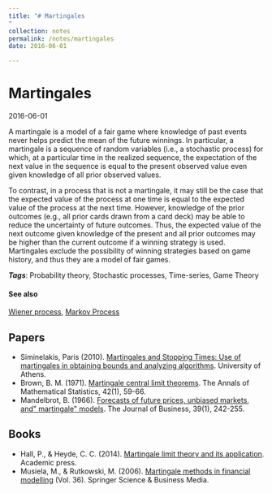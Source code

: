 ```yaml
---
title: "# Martingales
"
collection: notes
permalink: /notes/martingales
date: 2016-06-01

---
```


# Martingales

2016-06-01

A martingale is a model of a fair game where knowledge of past events never helps predict the mean of the future winnings. In particular, a martingale is a sequence of random variables (i.e., a stochastic process) for which, at a particular time in the realized sequence, the expectation of the next value in the sequence is equal to the present observed value even given knowledge of all prior observed values.

To contrast, in a process that is not a martingale, it may still be the case that the expected value of the process at one time is equal to the expected value of the process at the next time. However, knowledge of the prior outcomes (e.g., all prior cards drawn from a card deck) may be able to reduce the uncertainty of future outcomes. Thus, the expected value of the next outcome given knowledge of the present and all prior outcomes may be higher than the current outcome if a winning strategy is used. Martingales exclude the possibility of winning strategies based on game history, and thus they are a model of fair games.

***Tags***: Probability theory, Stochastic processes, Time-series, Game Theory

#### See also
[Wiener process](/notes/wiener_process), [Markov Process](/notes/markov_process)


## Papers
* Siminelakis, Paris (2010). [Martingales and Stopping Times: Use of martingales in obtaining bounds and analyzing algorithms](http://www.corelab.ece.ntua.gr/courses/rand-alg/slides/Martingales-Stopping_Times.pdf). University of Athens.
* Brown, B. M. (1971). [Martingale central limit theorems](http://projecteuclid.org/download/pdf_1/euclid.aoms/1177693494). The Annals of Mathematical Statistics, 42(1), 59-66.
* Mandelbrot, B. (1966). [Forecasts of future prices, unbiased markets, and" martingale" models](http://www.e-m-h.org/Mand66.pdf). The Journal of Business, 39(1), 242-255.

## Books
* Hall, P., & Heyde, C. C. (2014). [Martingale limit theory and its application](https://www.goodreads.com/book/show/4031589-martingale-limit-theory-and-its-application). Academic press.
* Musiela, M., & Rutkowski, M. (2006). [Martingale methods in financial modelling](https://www.goodreads.com/book/show/626494.Martingale_Methods_in_Financial_Modelling) (Vol. 36). Springer Science & Business Media.


